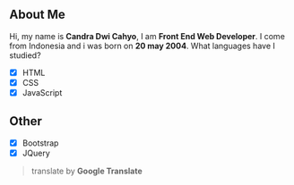 ## About Me

Hi, my name is **Candra Dwi Cahyo**, I am **Front End Web Developer**. I come from Indonesia and i was born on **20 may 2004**.  What languages ​​have I studied?

- [x] HTML
- [x] CSS
- [x] JavaScript

## Other

- [x] Bootstrap
- [x] JQuery

> translate by **Google Translate**
